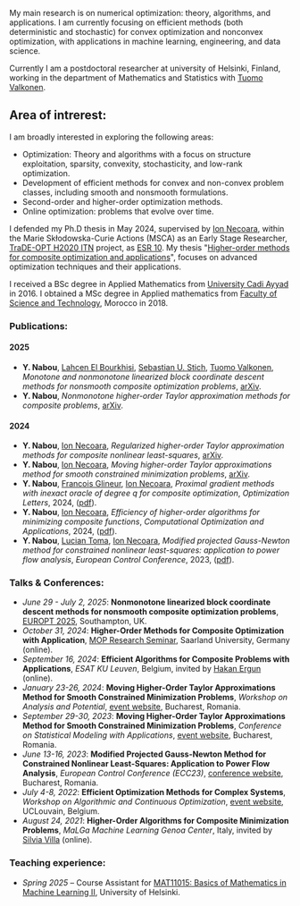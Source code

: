 My main research is on numerical optimization: theory, algorithms, and applications. I am currently focusing on efficient methods (both deterministic and stochastic) for convex optimization and nonconvex optimization, with applications in machine learning, engineering, and data science.

Currently I am a postdoctoral researcher at university of Helsinki, Finland, working in the department of Mathematics and Statistics with [Tuomo Valkonen](https://tuomov.iki.fi).


## Area of intrerest:
I am broadly interested in exploring the following areas:
- Optimization: Theory and algorithms with a focus on structure exploitation, sparsity, convexity, stochasticity, and low-rank optimization.
- Development of efficient methods for convex and non-convex problem classes, including smooth and nonsmooth formulations.
- Second-order and higher-order optimization methods.
- Online optimization: problems that evolve over time.

I defended my Ph.D thesis in May 2024, supervised by [Ion Necoara](https://acse.pub.ro/index.php/en/ion-necoara/), within the Marie Skłodowska-Curie Actions (MSCA) as an Early Stage Researcher, [TraDE-OPT H2020 ITN](https://trade-opt-itn.eu) project, as [ESR 10](https://trade-opt-itn.eu/ESRs/nabou). My thesis "[Higher-order methods for composite optimization and applications](https://github.com/Yassine-Nabou/Yassine-Nabou.github.io/blob/main/Yassine_nabou_PHD.pdf)", focuses on advanced optimization techniques and their applications. 


I received a BSc degree in Applied Mathematics from [University Cadi Ayyad](https://www.uca.ma) in 2016. I obtained a MSc degree in Applied mathematics from [Faculty of Science and Technology](https://www.fsts.ac.ma), Morocco in 2018.



### Publications:  

#### 2025 
- **Y. Nabou**, [Lahcen El Bourkhisi](https://scholar.google.com/citations?user=M5wTSqcAAAAJ&hl=en), [Sebastian U. Stich](https://sstich.ch), [Tuomo Valkonen](https://tuomov.iki.fi), *Monotone and nonmonotone linearized block coordinate descent methods for nonsmooth composite optimization problems*, [arXiv](https://arxiv.org/abs/2506.12397).
- **Y. Nabou**, *Nonmonotone higher-order Taylor approximation methods for composite problems*, [arXiv](https://arxiv.org/abs/2503.01182).  

#### 2024  
- **Y. Nabou**, [Ion Necoara](https://acse.pub.ro/index.php/en/ion-necoara/), *Regularized higher-order Taylor approximation methods for composite nonlinear least-squares*, [arXiv](https://arxiv.org/abs/2503.02370).  
- **Y. Nabou**, [Ion Necoara](https://acse.pub.ro/index.php/en/ion-necoara/), *Moving higher-order Taylor approximations method for smooth constrained minimization problems*, [arXiv](https://arxiv.org/abs/2402.15022).  
- **Y. Nabou**, [Francois Glineur](https://perso.uclouvain.be/francois.glineur/), [Ion Necoara](https://acse.pub.ro/index.php/en/ion-necoara/), *Proximal gradient methods with inexact oracle of degree q for composite optimization*, *Optimization Letters*, 2024, ([pdf](https://link.springer.com/content/pdf/10.1007/s11590-024-02118-9.pdf)).  
- **Y. Nabou**,  [Ion Necoara](https://acse.pub.ro/index.php/en/ion-necoara/), *Efficiency of higher-order algorithms for minimizing composite functions*, *Computational Optimization and Applications*, 2024, ([pdf](https://link.springer.com/content/pdf/10.1007/s10589-023-00533-9.pdf)).  
- **Y. Nabou**, [Lucian Toma](https://scholar.google.fr/citations?user=H8ux6UMAAAAJ&hl=fr), [Ion Necoara](https://acse.pub.ro/index.php/en/ion-necoara/), *Modified projected Gauss-Newton method for constrained nonlinear least-squares: application to power flow analysis*, *European Control Conference*, 2023, ([pdf](https://ieeexplore.ieee.org/abstract/document/10178179)).  



### Talks & Conferences:

- *June 29 - July 2, 2025*: **Nonmonotone linearized block coordinate descent methods for nonsmooth composite optimization problems**, [EUROPT 2025](https://europt2025.org/#Social-Program), Southampton, UK.
- *October 31, 2024*: **Higher-Order Methods for Composite Optimization with Application**, [MOP Research Seminar](https://www.mop.uni-saarland.de/teaching/MOPResearchSeminar/index.shtml), Saarland University, Germany (online).  
- *September 16, 2024*: **Efficient Algorithms for Composite Problems with Applications**, *ESAT KU Leuven*, Belgium, invited by [Hakan Ergun](https://scholar.google.com/citations?user=EGUrHGsAAAAJ&hl=en) (online).  
- *January 23-26, 2024*: **Moving Higher-Order Taylor Approximations Method for Smooth Constrained Minimization Problems**, *Workshop on Analysis and Potential*, [event website](http://imar.ro/~imar/2024/Conferinte/APBucur/Abstracts.pdf), Bucharest, Romania.  
- *September 29-30, 2023*: **Moving Higher-Order Taylor Approximations Method for Smooth Constrained Minimization Problems**, *Conference on Statistical Modeling with Applications*, [event website](https://statmod2023.sciencesconf.org/?lang=en), Bucharest, Romania.  
- *June 13-16, 2023*: **Modified Projected Gauss-Newton Method for Constrained Nonlinear Least-Squares: Application to Power Flow Analysis**, *European Control Conference (ECC23)*, [conference website](https://ecc23.euca-ecc.org/index.html), Bucharest, Romania.  
- *July 4-8, 2022*: **Efficient Optimization Methods for Complex Systems**, *Workshop on Algorithmic and Continuous Optimization*, [event website](https://trade-opt-itn.eu/workshop.html), UCLouvain, Belgium.  
- *August 24, 2021*: **Higher-Order Algorithms for Composite Minimization Problems**, *MaLGa Machine Learning Genoa Center*, Italy, invited by [Silvia Villa](https://dima.unige.it/~villa) (online).  




### Teaching experience: 
 - *Spring 2025* – Course Assistant for [MAT11015: Basics of Mathematics in Machine Learning II](https://studies.helsinki.fi/courses/course-unit/otm-4851899d-9eb0-4618-ae2a-b9551fd5fd91), University of Helsinki. 






